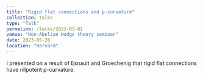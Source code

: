 ```yaml
---
title: "Rigid flat connections and p-curvature"
collection: talks
type: "Talk"
permalink: /talks/2023-03-01
venue: "Non-Abelian Hodge theory seminar"
date: 2023-05-28
location: "Harvard"
---
```


I presented on a result of Esnault and Groechenig that rigid flat connections have nilpotent p-curvature.
